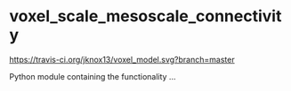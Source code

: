 # voxel_scale_mesoscale_connectivity

https://travis-ci.org/jknox13/voxel_model.svg?branch=master

Python module containing the functionality ...
